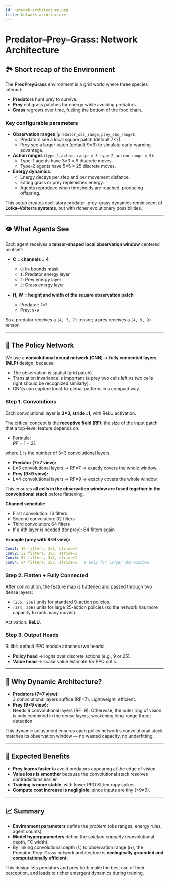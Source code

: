 ```yaml
---
id: network-architecture-ppg
title: Network architecture
---
```

# Predator–Prey–Grass: Network Architecture

## 🏞️ Short recap of the Environment

The **PredPreyGrass** environment is a grid world where three species interact:

- **Predators** hunt prey to survive.  
- **Prey** eat grass patches for energy while avoiding predators.  
- **Grass** regrows over time, fueling the bottom of the food chain.

### Key configurable parameters

- **Observation ranges** (`predator_obs_range`, `prey_obs_range`):  
  - Predators see a local square patch (default 7×7).  
  - Prey see a larger patch (default 9×9) to simulate early-warning advantage.  
- **Action ranges** (`type_1_action_range = 3`, `type_2_action_range = 5`):  
  - Type-1 agents have 3×3 = 9 discrete moves.  
  - Type-2 agents have 5×5 = 25 discrete moves.  
- **Energy dynamics**:  
  - Energy decays per step and per movement distance.  
  - Eating grass or prey replenishes energy.  
  - Agents reproduce when thresholds are reached, producing offspring.

This setup creates oscillatory predator–prey–grass dynamics reminiscent of **Lotka–Volterra systems**, but with richer evolutionary possibilities.

---

## 👁️ What Agents See

Each agent receives a **tensor-shaped local observation window** centered on itself:


- **C = channels = 4**
  - `0`: In-bounds mask  
  - `1`: Predator energy layer  
  - `2`: Prey energy layer  
  - `3`: Grass energy layer  

- **H, W = height and width of the square observation patch**
  - Predator: `7×7`  
  - Prey: `9×9`  


So a predator receives a `(4, 7, 7)` tensor; a prey receives a `(4, 9, 9)` tensor.

---

## 🧠 The Policy Network

We use a **convolutional neural network (CNN) → fully connected layers (MLP)** design, because:

- The observation is spatial (grid patch).  
- Translation invariance is important (a prey two cells left vs two cells right should be recognized similarly).  
- CNNs can capture local-to-global patterns in a compact way.

### Step 1. Convolutions

Each convolutional layer is **3×3, stride=1**, with ReLU activation.  

The critical concept is the **receptive field (RF)**: the size of the input patch that a top-level feature depends on.

- Formula:  
*RF* = 1 + 2*L*

where *L* is the number of 3×3 convolutional layers.

- **Predator (7×7 view):**  
- L=3 convolutional layers → RF=7 → exactly covers the whole window.  
- **Prey (9×9 view):**  
- L=4 convolutional layers → RF=9 → exactly covers the whole window.  

This ensures **all cells in the observation window are fused together in the convolutional stack** before flattening.

**Channel schedule:**

- First convolution: 16 filters  
- Second convolution: 32 filters  
- Third convolution: 64 filters  
- If a 4th layer is needed (for prey): 64 filters again  

**Example (prey with 9×9 view):**

```yaml
Conv1: 16 filters, 3x3, stride=1
Conv2: 32 filters, 3x3, stride=1
Conv3: 64 filters, 3x3, stride=1
Conv4: 64 filters, 3x3, stride=1   # only for larger obs windows
```

### Step 2. Flatten + Fully Connected

After convolution, the feature map is flattened and passed through two dense layers:

- `[256, 256]` units for standard 9-action policies.  
- `[384, 256]` units for large 25-action policies (so the network has more capacity to rank many moves).  

Activation: **ReLU**.

### Step 3. Output Heads

RLlib’s default PPO module attaches two heads:

- **Policy head** → logits over discrete actions (e.g., 9 or 25).  
- **Value head** → scalar value estimate for PPO critic.

---

## 🔑 Why Dynamic Architecture?

- **Predators (7×7 view):**  
  3 convolutional layers suffice (RF=7). Lightweight, efficient.  
- **Prey (9×9 view):**  
  Needs 4 convolutional layers (RF=9). Otherwise, the outer ring of vision is only combined in the dense layers, weakening long-range threat detection.  

This dynamic adjustment ensures each policy network’s convolutional stack matches its observation window — no wasted capacity, no underfitting.

---

## 🚀 Expected Benefits

- **Prey learns faster** to avoid predators appearing at the edge of vision.  
- **Value loss is smoother** because the convolutional stack resolves contradictions earlier.  
- **Training is more stable**, with fewer PPO KL/entropy spikes.  
- **Compute cost increase is negligible**, since inputs are tiny (≤9×9).  

---

## 📈 Summary

- **Environment parameters** define the *problem* (obs ranges, energy rules, agent counts).  
- **Model hyperparameters** define the *solution capacity* (convolutional depth, FC width).  
- By linking convolutional depth (*L*) to observation range (*H*), the Predator–Prey–Grass network architecture is **ecologically grounded and computationally efficient**.  

This design lets predators and prey both make the best use of their perception, and leads to richer emergent dynamics during training.

